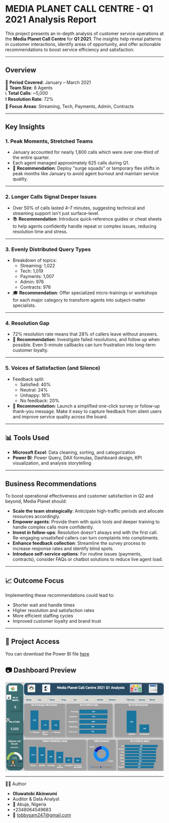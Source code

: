 # MEDIA PLANET CALL CENTRE - Q1 2021 Analysis Report

This project presents an in-depth analysis of customer service operations at the **Media Planet Call Centre** for **Q1 2021**. The insights help reveal patterns in customer interactions, identify areas of opportunity, and offer actionable recommendations to boost service efficiency and satisfaction.

---

## Overview

📅 **Period Covered**: January – March 2021  
👥 **Team Size**: 8 Agents  
📞 **Total Calls**: ~5,000  
❗ **Resolution Rate**: 72%  
🎯 **Focus Areas**: Streaming, Tech, Payments, Admin, Contracts  

---

## Key Insights

### 1. **Peak Moments, Stretched Teams**
- January accounted for nearly 1,800 calls which were over one-third of the entire quarter.
- Each agent managed approximately 625 calls during Q1.
- 🔁 **Recommendation**: Deploy "surge squads" or temporary flex shifts in peak months like January to avoid agent burnout and maintain service quality.

---

### 2. **Longer Calls Signal Deeper Issues**
- Over 50% of calls lasted 4–7 minutes, suggesting technical and streaming support isn't just surface-level.
- 📚 **Recommendation**: Introduce quick-reference guides or cheat sheets to help agents confidently handle repeat or complex issues, reducing resolution time and stress.

---

### 3. **Evenly Distributed Query Types**
- Breakdown of topics:  
  - Streaming: 1,022  
  - Tech: 1,019  
  - Payments: 1,007  
  - Admin: 976  
  - Contracts: 976  
- 🎓 **Recommendation**: Offer specialized micro-trainings or workshops for each major category to transform agents into subject-matter specialists.

---

### 4. **Resolution Gap**
- 72% resolution rate means that 28% of callers leave without answers.
- 💬 **Recommendation**: Investigate failed resolutions, and follow up when possible. Even 5-minute callbacks can turn frustration into long-term customer loyalty.

---

### 5. **Voices of Satisfaction (and Silence)**
- Feedback split:  
  - Satisfied: 40%  
  - Neutral: 24%  
  - Unhappy: 16%  
  - No feedback: 20%  
- 📩 **Recommendation**: Launch a simplified one-click survey or follow-up thank-you message. Make it easy to capture feedback from silent users and improve service quality across the board.

---

## 📊 Tools Used

- **Microsoft Excel**: Data cleaning, sorting, and categorization  
- **Power BI**: Power Query, DAX formulas, Dashboard design, KPI visualization, and analysis storytelling

---

## Business Recommendations

To boost operational effectiveness and customer satisfaction in Q2 and beyond, Media Planet should:

- **Scale the team strategically**: Anticipate high-traffic periods and allocate resources accordingly.
- **Empower agents**: Provide them with quick tools and deeper training to handle complex calls more confidently.
- **Invest in follow-ups**: Resolution doesn't always end with the first call. Re-engaging unsatisfied callers can turn complaints into compliments.
- **Enhance feedback collection**: Streamline the survey process to increase response rates and identify blind spots.
- **Introduce self-service options**: For routine issues (payments, contracts), consider FAQs or chatbot solutions to reduce live agent load.

---

## 📈 Outcome Focus

Implementing these recommendations could lead to:
- Shorter wait and handle times  
- Higher resolution and satisfaction rates  
- More efficient staffing cycles  
- Improved customer loyalty and brand trust

---
## 🔗 Project Access

You can download the Power BI file [here](https://app.powerbi.com/links/zyXhCcVzvW?ctid=e1382191-cd3f-4dd9-a1c3-0ceb4f0065f1&pbi_source=linkShare)

## 📷 Dashboard Preview

![Dashboard Screenshot](https://github.com/Tobbysam247/Call-Center-Analysis/blob/main/Media%20Planet%20Call%20Centre%20Report.png?raw=true)

---
🙋‍♂️ Author
-  **Oluwatobi Akinwumi**
-  Auditor & Data Analyst
- 📍 Abuja, Nigeria
-  +2348064549683
-  📧 tobbysam247@gmail.com

